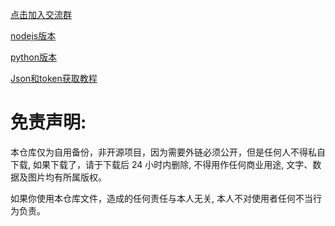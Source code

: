 [点击加入交流群](https://t.me/kBkpsP8Hk0M0ZmE1)

[nodejs版本](https://github.com/dsadsadsss/nodejs-wanju.git)


[python版本](https://github.com/dsadsadsss/python-wanju.git)

[Json和token获取教程](https://github.com/fscarmen2/Argo-X-Container-PaaS.git)

# 免责声明:

本仓库仅为自用备份，非开源项目，因为需要外链必须公开，但是任何人不得私自下载, 如果下载了，请于下载后 24 小时内删除, 不得用作任何商业用途, 文字、数据及图片均有所属版权。 

如果你使用本仓库文件，造成的任何责任与本人无关, 本人不对使用者任何不当行为负责。
